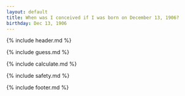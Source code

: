 ```yaml
---
layout: default
title: When was I conceived if I was born on December 13, 1906?
birthday: Dec 13, 1906
---
```


{% include header.md %}

{% include guess.md %}

{% include calculate.md %}

{% include safety.md %}

{% include footer.md %}



